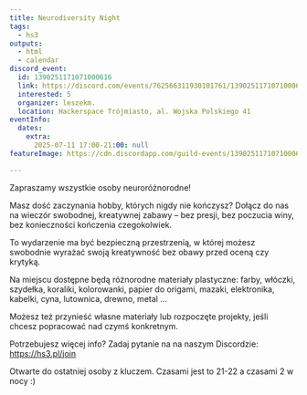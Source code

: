 ```yaml
---
title: Neurodiversity Night
tags:
  - hs3
outputs:
  - html
  - calendar
discord_event:
  id: 1390251171071000616
  link: https://discord.com/events/762566311930101761/1390251171071000616
  interested: 5
  organizer: leszekm.
  location: Hackerspace Trójmiasto, al. Wojska Polskiego 41
eventInfo:
  dates:
    extra:
      2025-07-11 17:00-21:00: null
featureImage: https://cdn.discordapp.com/guild-events/1390251171071000616/306b3078238982631bdf74b809d535d7.png?size=1024

---
```


Zapraszamy wszystkie osoby neuroróżnorodne!

Masz dość zaczynania hobby, których nigdy nie kończysz? Dołącz do nas na wieczór swobodnej, kreatywnej zabawy – bez presji, bez poczucia winy, bez konieczności kończenia czegokolwiek.

To wydarzenie ma być bezpieczną przestrzenią, w której możesz swobodnie wyrażać swoją kreatywność bez obawy przed oceną czy krytyką.

Na miejscu dostępne będą różnorodne materiały plastyczne: farby, włóczki, szydełka, koraliki, kolorowanki, papier do origami, mazaki, elektronika, kabelki, cyna, lutownica, drewno, metal ...

Możesz też przynieść własne materiały lub rozpoczęte projekty, jeśli chcesz popracować nad czymś konkretnym.

Potrzebujesz więcej info? Zadaj pytanie na na naszym Discordzie: https://hs3.pl/join

Otwarte do ostatniej osoby z kluczem. Czasami jest to 21-22 a czasami 2 w nocy :)
